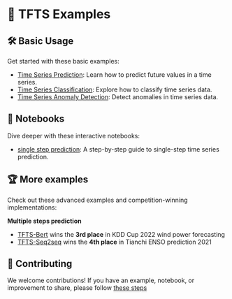 # 🚀 TFTS Examples

## 🛠️ Basic Usage
Get started with these basic examples:
- [Time Series Prediction](./run_prediction_simple.py): Learn how to predict future values in a time series.
- [Time Series Classification](./run_classification.py): Explore how to classify time series data.
- [Time Series Anomaly Detection](./run_anomaly.py): Detect anomalies in time series data.


## 📓 Notebooks
Dive deeper with these interactive notebooks:
- [single step prediction](https://nbviewer.org/github/LongxingTan/Time-series-prediction/blob/master/examples/notebooks/demo_single_step_prediction.ipynb): A step-by-step guide to single-step time series prediction.


## 🏆 More examples
Check out these advanced examples and competition-winning implementations:

**Multiple steps prediction**
- [TFTS-Bert](https://github.com/LongxingTan/KDDCup2022-Baidu) wins the **3rd place** in KDD Cup 2022 wind power forecasting
- [TFTS-Seq2seq](https://github.com/LongxingTan/Data-competitions/tree/master/tianchi-enso-prediction) wins the **4th place** in Tianchi ENSO prediction 2021


## 🤝 Contributing
We welcome contributions! If you have an example, notebook, or improvement to share, please follow [these steps](../CONTRIBUTING.md)
